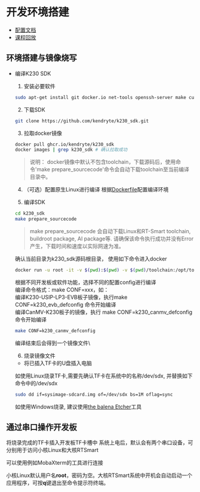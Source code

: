 # 开发环境搭建

- [配置文档](./docs/从零开始玩转K230.pdf)
- [课程回放](https://riscv-edu.cn/course/230/replay/6364)
    
## 环境搭建与镜像烧写

- 编译K230 SDK

    1. 安装必要软件
    ```bash
    sudo apt-get install git docker.io net-tools openssh-server make curl -y
    ```

    2. 下载SDK
    ```bash
    git clone https://github.com/kendryte/k230_sdk.git
    ```

    3. 拉取docker镜像
    ```bash
    docker pull ghcr.io/kendryte/k230_sdk
    docker images | grep k230_sdk # 确认拉取成功
    ```
    > 说明： docker镜像中默认不包含toolchain，下载源码后，使用命令'make prepare_sourcecode'命令会自动下载toolchain至当前编译目录中。

    4. （可选）配置原生Linux进行编译
    根据[Dockerfile](./docs/Dockerfile)配置编译环境

    5. 编译SDK
    ```bash
    cd k230_sdk
    make prepare_sourcecode
    ```
    > make prepare_sourcecode 会自动下载Linux和RT-Smart toolchain, buildroot package, AI package等. 请确保该命令执行成功并没有Error产生，下载时间和速度以实际网速为准。

    确认当前目录为k230_sdk源码根目录，
    使用如下命令进入docker
    ```bash
    docker run -u root -it -v $(pwd):$(pwd) -v $(pwd)/toolchain:/opt/toolchain -w $(pwd) ghcr.io/kendryte/k230_sdk /bin/bash
    ```
    根据不同开发板或软件功能，选择不同的配置config进行编译\
    编译命令格式：make CONF=xxx，如：\
    编译K230-USIP-LP3-EVB板子镜像，执行make CONF=k230_evb_defconfig 命令开始编译\
    编译CanMV-K230板子的镜像，执行 make CONF=k230_canmv_defconfig 命令开始编译
    ```bash
    make CONF=k230_canmv_defconfig
    ```
    编译结束后会得到一个镜像文件\

    6. 烧录镜像文件

    - 将已插入TF卡的U盘插入电脑
    
    如使用Linux烧录TF卡,需要先确认TF卡在系统中的名称/dev/sdx, 并替换如下命令中的/dev/sdx
    ```bash
    sudo dd if=sysimage-sdcard.img of=/dev/sdx bs=1M oflag=sync
    ```
    如使用Windows烧录, 建议使用[the balena Etcher](https://etcher.balena.io/)工具

## 通过串口操作开发板

将烧录完成的TF卡插入开发板TF卡槽中
系统上电后，默认会有两个串口设备，可分别用于访问小核Linux和大核RTSmart

可以使用例如MobaXterm的工具进行连接

小核Linux默认用户名**root**，密码为空。大核RTSmart系统中开机会自动启动一个应用程序，可按**q**键退出至命令提示符终端。

